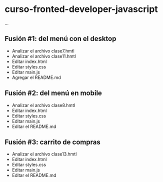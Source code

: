 # curso-fronted-developer-javascript

...

## Fusión #1: del menú con el desktop

- Analizar el archivo clase7.hmtl
- Analizar el archivo clase11.hmtl
- Editar index.html
- Editar styles.css
- Editar main.js
- Agregar el README.md

## Fusión #2: del menú en mobile

- Analizar el archivo clase8.hmtl
- Editar index.html
- Editar styles.css
- Editar main.js
- Editar el README.md

## Fusión #3: carrito de compras

- Analizar el archivo clase13.hmtl
- Editar index.html
- Editar styles.css
- Editar main.js
- Editar el README.md